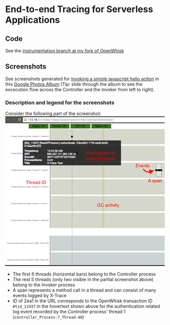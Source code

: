 # End-to-end Tracing for Serverless Applications

## Code
See the [instrumentation branch at my fork of OpenWhisk](https://github.com/k4rtik/incubator-openwhisk/tree/instrumentation)

## Screenshots
See screenshots generated for [invoking a simple javascript hello action](https://github.com/apache/incubator-openwhisk/blob/master/docs/actions.md#creating-and-invoking-a-simple-javascript-action) in this [Google Photos Album](https://goo.gl/photos/va86jL1G6vocDAc38) (Tip: slide through the album to see the excecution flow across the Controller and the Invoker from left to right).

### Description and legend for the screenshots
Consider the following part of the screenshot:
![X-Trace Partial Screenshot](part-shot.png)

- The first 6 threads (horizontal bars) belong to the Controller process
- The rest 5 threads (only two visible in the partial screenshot above) belong to the Invoker process
- A span represents a method call in a thread and can consist of many events logged by X-Trace
- ID of 2ea1 in the URL corresponds to the OpenWhisk transaction ID `#tid_11937` in the hovertext shown above for the authentication related log event recorded by the Controller process' thread 1 (`controller_Process-7_Thread-40`)
